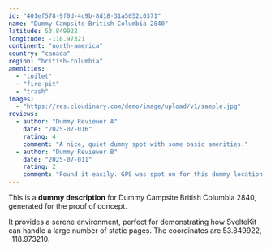 ```yaml
---
id: "401ef578-9f0d-4c9b-8d18-31a5052c0371"
name: "Dummy Campsite British Columbia 2840"
latitude: 53.849922
longitude: -118.97321
continent: "north-america"
country: "canada"
region: "british-columbia"
amenities:
  - "toilet"
  - "fire-pit"
  - "trash"
images:
  - "https://res.cloudinary.com/demo/image/upload/v1/sample.jpg"
reviews:
  - author: "Dummy Reviewer A"
    date: "2025-07-016"
    rating: 4
    comment: "A nice, quiet dummy spot with some basic amenities."
  - author: "Dummy Reviewer B"
    date: "2025-07-011"
    rating: 2
    comment: "Found it easily. GPS was spot on for this dummy location."
---
```


This is a **dummy description** for Dummy Campsite British Columbia 2840, generated for the proof of concept.

It provides a serene environment, perfect for demonstrating how SvelteKit can handle a large number of static pages. The coordinates are 53.849922, -118.973210.
